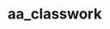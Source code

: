 # aa_classwork































































































































